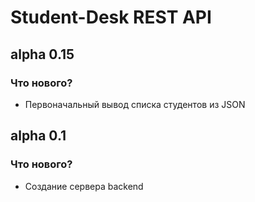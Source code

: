 # Student-Desk REST API

## alpha 0.15
### Что нового?
- Первоначальный вывод списка студентов из JSON


## alpha 0.1
### Что нового?
- Создание сервера backend
